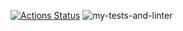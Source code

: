 [![Actions Status](https://github.com/teo11git/frontend-project-lvl2/workflows/hexlet-check/badge.svg)](https://github.com/teo11git/frontend-project-lvl2/actions)
![my-tests-and-linter](https://github.com/actions/teo11git/frontend-project-lvl2/workflows/my-tests/badge.svg)
